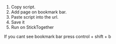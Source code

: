 1. Copy script.
2. Add page on bookmark bar.
3. Paste script into the url.
4. Save it
5. Run on StickTogether

If you cant see bookmark bar press control + shift + b
